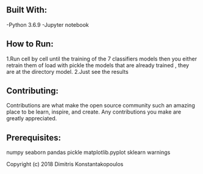 Built With:
------------------------------------------------------------------------------------------------------------------------------------------------------------------
-Python 3.6.9
-Jupyter notebook


How to Run:
------------------------------------------------------------------------------------------------------------------------------------------------------------------

1.Run cell by cell until the training of the 7 classifiers models then you either retrain them of load with pickle the models that are already trained , they are at the directory model.
2.Just see the results


Contributing:
------------------------------------------------------------------------------------------------------------------------------------------------------------------
Contributions are what make the open source community such an amazing place to be learn, inspire, and create. Any contributions you make are greatly appreciated.



Prerequisites:
------------------------------------------------------------------------------------------------------------------------------------------------------------------
numpy 
seaborn
pandas 
pickle
matplotlib.pyplot
sklearn
warnings





Copyright (c) 2018 Dimitris Konstantakopoulos
